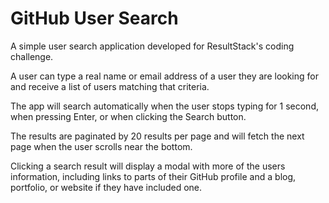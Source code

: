 # GitHub User Search

A simple user search application developed for ResultStack's coding challenge.

A user can type a real name or email address of a user they are looking for and receive a list of users matching that criteria.

The app will search automatically when the user stops typing for 1 second, when pressing Enter, or when clicking the Search button.

The results are paginated by 20 results per page and will fetch the next page when the user scrolls near the bottom.

Clicking a search result will display a modal with more of the users information, including links to parts of their GitHub profile and a blog, portfolio, or website if they have included one.